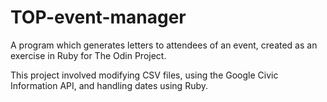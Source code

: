 # TOP-event-manager
A program which generates letters to attendees of an event, created as an exercise in Ruby for The Odin Project.

This project involved modifying CSV files, using the Google Civic Information API, and handling dates using Ruby.
